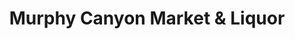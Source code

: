 ---
title: "Murphy Canyon Market & Liquor"
url: /san-diego/murphy-canyon-market-and-liquor/
shop: alcohol
---